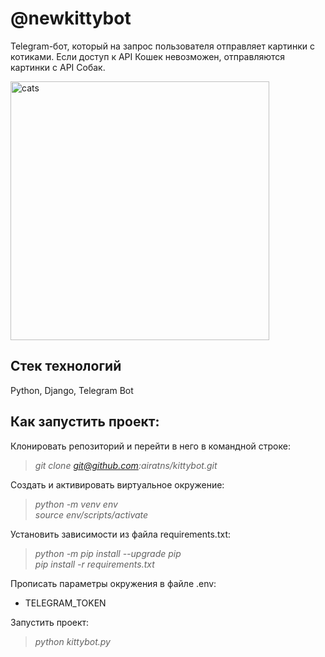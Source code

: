 # @newkittybot

Telegram-бот, который на запрос пользователя отправляет картинки с котиками. Если доступ к API Кошек невозможен, отправляются картинки с API Собак.

<img width="414" alt="cats" src="https://user-images.githubusercontent.com/96816183/182935591-18de4c93-7392-44c3-84d4-1fbb96610f20.png">

## **Стек технологий**

Python, Django, Telegram Bot

## **Как запустить проект:**

Клонировать репозиторий и перейти в него в командной строке:

>*git clone git@github.com:airatns/kittybot.git*

Cоздать и активировать виртуальное окружение:

>*python -m venv env* \
>*source env/scripts/activate*

Установить зависимости из файла requirements.txt:

>*python -m pip install --upgrade pip* \
>*pip install -r requirements.txt*

Прописать параметры окружения в файле .env:

* TELEGRAM_TOKEN

Запустить проект:

>*python kittybot.py*
